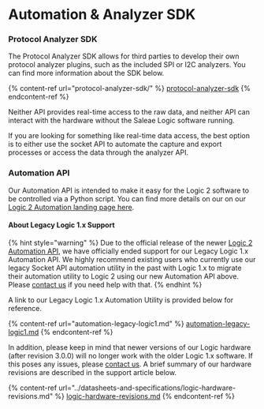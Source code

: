 # Automation & Analyzer SDK

### Protocol Analyzer SDK

The Protocol Analyzer SDK allows for third parties to develop their own protocol analyzer plugins, such as the included SPI or I2C analyzers. You can find more information about the SDK below.

{% content-ref url="protocol-analyzer-sdk/" %}
[protocol-analyzer-sdk](protocol-analyzer-sdk/)
{% endcontent-ref %}

Neither API provides real-time access to the raw data, and neither API can interact with the hardware without the Saleae Logic software running.

If you are looking for something like real-time data access, the best option is to either use the socket API to automate the capture and export processes or access the data through the analyzer API.

### Automation API

Our Automation API is intended to make it easy for the Logic 2 software to be controlled via a Python script. You can find more details on our on our [Logic 2 Automation landing page here](https://www.saleae.com/automation/).

#### About Legacy Logic 1.x Support

{% hint style="warning" %}
Due to the official release of the newer [Logic 2 Automation API](https://www.saleae.com/automation/), we have officially ended support for our Legacy Logic 1.x Automation API. We highly recommend existing users who currently use our legacy Socket API automation utility in the past with Logic 1.x to migrate their automation utility to Logic 2 using our new Automation API above. Please [contact us](https://contact.saleae.com/hc/en-us/requests/new) if you need help with that.
{% endhint %}

A link to our Legacy Logic 1.x Automation Utility is provided below for reference.

{% content-ref url="automation-legacy-logic1.md" %}
[automation-legacy-logic1.md](automation-legacy-logic1.md)
{% endcontent-ref %}

In addition, please keep in mind that newer versions of our Logic hardware (after revision 3.0.0) will no longer work with the older Logic 1.x software. If this poses any issues, please [contact us](https://contact.saleae.com/hc/en-us/requests/new). A brief summary of our hardware revisions are described in the support article below.

{% content-ref url="../datasheets-and-specifications/logic-hardware-revisions.md" %}
[logic-hardware-revisions.md](../datasheets-and-specifications/logic-hardware-revisions.md)
{% endcontent-ref %}



